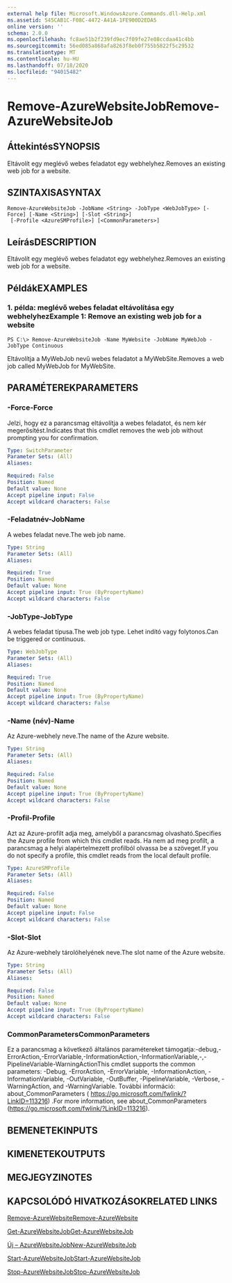 ```yaml
---
external help file: Microsoft.WindowsAzure.Commands.dll-Help.xml
ms.assetid: 545CAB1C-F08C-4472-A41A-1FE900D2EDA5
online version: ''
schema: 2.0.0
ms.openlocfilehash: fc8ae51b2f239fd9ec7f09fe27e08ccdaa41c4bb
ms.sourcegitcommit: 56ed085a868afa8263f8eb0f755b5822f5c29532
ms.translationtype: MT
ms.contentlocale: hu-HU
ms.lasthandoff: 07/18/2020
ms.locfileid: "94015482"
---
```

# <span data-ttu-id="3c946-101">Remove-AzureWebsiteJob</span><span class="sxs-lookup"><span data-stu-id="3c946-101">Remove-AzureWebsiteJob</span></span>

## <span data-ttu-id="3c946-102">Áttekintés</span><span class="sxs-lookup"><span data-stu-id="3c946-102">SYNOPSIS</span></span>
<span data-ttu-id="3c946-103">Eltávolít egy meglévő webes feladatot egy webhelyhez.</span><span class="sxs-lookup"><span data-stu-id="3c946-103">Removes an existing web job for a website.</span></span>

## <span data-ttu-id="3c946-104">SZINTAXISA</span><span class="sxs-lookup"><span data-stu-id="3c946-104">SYNTAX</span></span>

```
Remove-AzureWebsiteJob -JobName <String> -JobType <WebJobType> [-Force] [-Name <String>] [-Slot <String>]
 [-Profile <AzureSMProfile>] [<CommonParameters>]
```

## <span data-ttu-id="3c946-105">Leírás</span><span class="sxs-lookup"><span data-stu-id="3c946-105">DESCRIPTION</span></span>
<span data-ttu-id="3c946-106">Eltávolít egy meglévő webes feladatot egy webhelyhez.</span><span class="sxs-lookup"><span data-stu-id="3c946-106">Removes an existing web job for a website.</span></span>

## <span data-ttu-id="3c946-107">Példák</span><span class="sxs-lookup"><span data-stu-id="3c946-107">EXAMPLES</span></span>

### <span data-ttu-id="3c946-108">1. példa: meglévő webes feladat eltávolítása egy webhelyhez</span><span class="sxs-lookup"><span data-stu-id="3c946-108">Example 1: Remove an existing web job for a website</span></span>
```
PS C:\> Remove-AzureWebsiteJob -Name MyWebsite -JobName MyWebJob -JobType Continuous
```

<span data-ttu-id="3c946-109">Eltávolítja a MyWebJob nevű webes feladatot a MyWebSite.</span><span class="sxs-lookup"><span data-stu-id="3c946-109">Removes a web job called MyWebJob for MyWebSite.</span></span>

## <span data-ttu-id="3c946-110">PARAMÉTEREK</span><span class="sxs-lookup"><span data-stu-id="3c946-110">PARAMETERS</span></span>

### <span data-ttu-id="3c946-111">-Force</span><span class="sxs-lookup"><span data-stu-id="3c946-111">-Force</span></span>
<span data-ttu-id="3c946-112">Jelzi, hogy ez a parancsmag eltávolítja a webes feladatot, és nem kér megerősítést.</span><span class="sxs-lookup"><span data-stu-id="3c946-112">Indicates that this cmdlet removes the web job without prompting you for confirmation.</span></span>

```yaml
Type: SwitchParameter
Parameter Sets: (All)
Aliases: 

Required: False
Position: Named
Default value: None
Accept pipeline input: False
Accept wildcard characters: False
```

### <span data-ttu-id="3c946-113">-Feladatnév</span><span class="sxs-lookup"><span data-stu-id="3c946-113">-JobName</span></span>
<span data-ttu-id="3c946-114">A webes feladat neve.</span><span class="sxs-lookup"><span data-stu-id="3c946-114">The web job name.</span></span>

```yaml
Type: String
Parameter Sets: (All)
Aliases: 

Required: True
Position: Named
Default value: None
Accept pipeline input: True (ByPropertyName)
Accept wildcard characters: False
```

### <span data-ttu-id="3c946-115">-JobType</span><span class="sxs-lookup"><span data-stu-id="3c946-115">-JobType</span></span>
<span data-ttu-id="3c946-116">A webes feladat típusa.</span><span class="sxs-lookup"><span data-stu-id="3c946-116">The web job type.</span></span>
<span data-ttu-id="3c946-117">Lehet indító vagy folytonos.</span><span class="sxs-lookup"><span data-stu-id="3c946-117">Can be triggered or continuous.</span></span>

```yaml
Type: WebJobType
Parameter Sets: (All)
Aliases: 

Required: True
Position: Named
Default value: None
Accept pipeline input: True (ByPropertyName)
Accept wildcard characters: False
```

### <span data-ttu-id="3c946-118">-Name (név)</span><span class="sxs-lookup"><span data-stu-id="3c946-118">-Name</span></span>
<span data-ttu-id="3c946-119">Az Azure-webhely neve.</span><span class="sxs-lookup"><span data-stu-id="3c946-119">The name of the Azure website.</span></span>

```yaml
Type: String
Parameter Sets: (All)
Aliases: 

Required: False
Position: Named
Default value: None
Accept pipeline input: True (ByPropertyName)
Accept wildcard characters: False
```

### <span data-ttu-id="3c946-120">-Profil</span><span class="sxs-lookup"><span data-stu-id="3c946-120">-Profile</span></span>
<span data-ttu-id="3c946-121">Azt az Azure-profilt adja meg, amelyből a parancsmag olvasható.</span><span class="sxs-lookup"><span data-stu-id="3c946-121">Specifies the Azure profile from which this cmdlet reads.</span></span>
<span data-ttu-id="3c946-122">Ha nem ad meg profilt, a parancsmag a helyi alapértelmezett profilból olvassa be a szöveget.</span><span class="sxs-lookup"><span data-stu-id="3c946-122">If you do not specify a profile, this cmdlet reads from the local default profile.</span></span>

```yaml
Type: AzureSMProfile
Parameter Sets: (All)
Aliases: 

Required: False
Position: Named
Default value: None
Accept pipeline input: False
Accept wildcard characters: False
```

### <span data-ttu-id="3c946-123">-Slot</span><span class="sxs-lookup"><span data-stu-id="3c946-123">-Slot</span></span>
<span data-ttu-id="3c946-124">Az Azure-webhely tárolóhelyének neve.</span><span class="sxs-lookup"><span data-stu-id="3c946-124">The slot name of the Azure website.</span></span>

```yaml
Type: String
Parameter Sets: (All)
Aliases: 

Required: False
Position: Named
Default value: None
Accept pipeline input: True (ByPropertyName)
Accept wildcard characters: False
```

### <span data-ttu-id="3c946-125">CommonParameters</span><span class="sxs-lookup"><span data-stu-id="3c946-125">CommonParameters</span></span>
<span data-ttu-id="3c946-126">Ez a parancsmag a következő általános paramétereket támogatja:-debug,-ErrorAction,-ErrorVariable,-InformationAction,-InformationVariable,-,-PipelineVariable-WarningAction</span><span class="sxs-lookup"><span data-stu-id="3c946-126">This cmdlet supports the common parameters: -Debug, -ErrorAction, -ErrorVariable, -InformationAction, -InformationVariable, -OutVariable, -OutBuffer, -PipelineVariable, -Verbose, -WarningAction, and -WarningVariable.</span></span> <span data-ttu-id="3c946-127">További információ: about_CommonParameters ( https://go.microsoft.com/fwlink/?LinkID=113216) .</span><span class="sxs-lookup"><span data-stu-id="3c946-127">For more information, see about_CommonParameters (https://go.microsoft.com/fwlink/?LinkID=113216).</span></span>

## <span data-ttu-id="3c946-128">BEMENETEK</span><span class="sxs-lookup"><span data-stu-id="3c946-128">INPUTS</span></span>

## <span data-ttu-id="3c946-129">KIMENETEK</span><span class="sxs-lookup"><span data-stu-id="3c946-129">OUTPUTS</span></span>

## <span data-ttu-id="3c946-130">MEGJEGYZI</span><span class="sxs-lookup"><span data-stu-id="3c946-130">NOTES</span></span>

## <span data-ttu-id="3c946-131">KAPCSOLÓDÓ HIVATKOZÁSOK</span><span class="sxs-lookup"><span data-stu-id="3c946-131">RELATED LINKS</span></span>

[<span data-ttu-id="3c946-132">Remove-AzureWebsite</span><span class="sxs-lookup"><span data-stu-id="3c946-132">Remove-AzureWebsite</span></span>](./Remove-AzureWebsite.md)

[<span data-ttu-id="3c946-133">Get-AzureWebsiteJob</span><span class="sxs-lookup"><span data-stu-id="3c946-133">Get-AzureWebsiteJob</span></span>](./Get-AzureWebsiteJob.md)

[<span data-ttu-id="3c946-134">Új – AzureWebsiteJob</span><span class="sxs-lookup"><span data-stu-id="3c946-134">New-AzureWebsiteJob</span></span>](./New-AzureWebsiteJob.md)

[<span data-ttu-id="3c946-135">Start-AzureWebsiteJob</span><span class="sxs-lookup"><span data-stu-id="3c946-135">Start-AzureWebsiteJob</span></span>](./Start-AzureWebsiteJob.md)

[<span data-ttu-id="3c946-136">Stop-AzureWebsiteJob</span><span class="sxs-lookup"><span data-stu-id="3c946-136">Stop-AzureWebsiteJob</span></span>](./Stop-AzureWebsiteJob.md)


